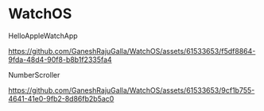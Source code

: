 # WatchOS

HelloAppleWatchApp

https://github.com/GaneshRajuGalla/WatchOS/assets/61533653/f5df8864-9fda-48d4-90f8-b8b1f2335fa4


NumberScroller



https://github.com/GaneshRajuGalla/WatchOS/assets/61533653/9cf1b755-4641-41e0-9fb2-8d86fb2b5ac0




